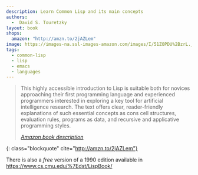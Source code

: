 ```yaml
---
description: Learn Common Lisp and its main concepts
authors:
  -  David S. Touretzky
layout: book
shops:
  amazon: "http://amzn.to/2jAZLem"
image: https://images-na.ssl-images-amazon.com/images/I/51ZOPDU%2BzrL._SX396_BO1,204,203,200_.jpg
tags:
  - common-lisp
  - lisp
  - emacs
  - languages
---
```


> This highly accessible introduction to Lisp is suitable both for
> novices approaching their first programming language and experienced
> programmers interested in exploring a key tool for artificial
> intelligence research. The text offers clear, reader-friendly
> explanations of such essential concepts as cons cell structures,
> evaluation rules, programs as data, and recursive and applicative
> programming styles.
> <footer class="blockquote-footer"> <cite><a href="http://amzn.to/2jAZLem">Amazon book description</a></cite></footer>
{: class="blockquote" cite="http://amzn.to/2jAZLem"}

There is also a *free* version of a 1990 edition available in <https://www.cs.cmu.edu/%7Edst/LispBook/>
